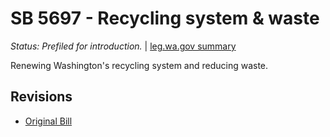 # SB 5697 - Recycling system & waste
*Status: Prefiled for introduction.* | [leg.wa.gov summary](https://app.leg.wa.gov/billsummary?BillNumber=5697&Year=2021)

Renewing Washington's recycling system and reducing waste.

## Revisions
* [Original Bill](1/)